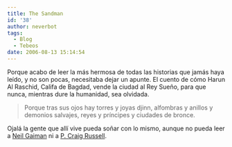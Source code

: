 ```yaml
---
title: The Sandman
id: '38'
author: neverbot
tags:
  - Blog
  - Tebeos
date: 2006-08-13 15:14:54
---
```


Porque acabo de leer la más hermosa de todas las historias que jamás haya leído, y no son pocas, necesitaba dejar un apunte. El cuento de cómo Harun Al Raschid, Califa de Bagdad, vende la ciudad al Rey Sueño, para que nunca, mientras dure la humanidad, sea olvidada.

> Porque tras sus ojos hay torres y joyas djinn, alfombras y anillos y demonios salvajes, reyes y príncipes y ciudades de bronce.

Ojalá la gente que allí vive pueda soñar con lo mismo, aunque no pueda leer a [Neil Gaiman](http://www.neilgaiman.com/) ni a [P. Craig Russell](http://pcraigrussell.net/).